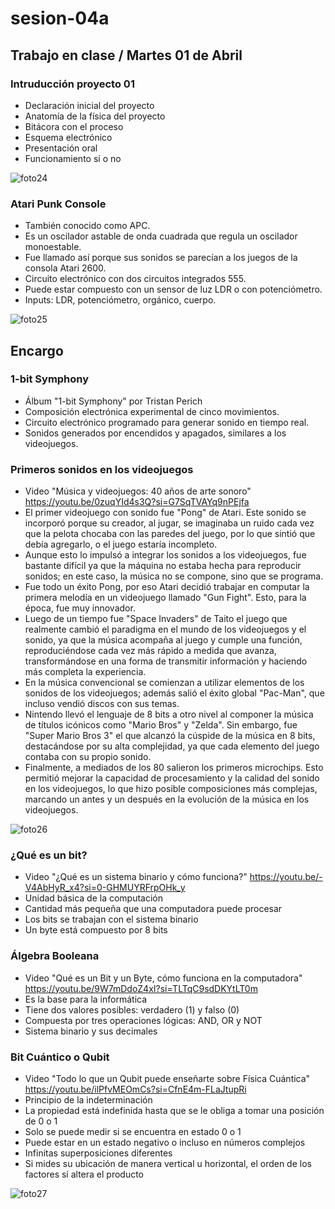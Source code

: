 # sesion-04a

## Trabajo en clase / Martes 01 de Abril

### Intruducción proyecto 01

- Declaración inicial del proyecto
- Anatomía de la física del proyecto
- Bitácora con el proceso
- Esquema electrónico
- Presentación oral
- Funcionamiento sí o no

![foto24](https://github.com/user-attachments/assets/8889d4e3-4fbe-4b6b-8fb7-942a3945ca6c)

### Atari Punk Console

- También conocido como APC.
- Es un oscilador astable de onda cuadrada que regula un oscilador monoestable.
- Fue llamado así porque sus sonidos se parecían a los juegos de la consola Atari 2600.
- Circuito electrónico con dos circuitos integrados 555.
- Puede estar compuesto con un sensor de luz LDR o con potenciómetro.
- Inputs: LDR, potenciómetro, orgánico, cuerpo.

![foto25](https://github.com/user-attachments/assets/0ddab1f7-4246-468b-9228-71fd9bee2ae2)

## Encargo

### 1-bit Symphony

- Álbum "1-bit Symphony" por Tristan Perich
- Composición electrónica experimental de cinco movimientos.
- Circuito electrónico programado para generar sonido en tiempo real.
- Sonidos generados por encendidos y apagados, similares a los videojuegos.

### Primeros sonidos en los videojuegos

- Video "Música y videojuegos: 40 años de arte sonoro" <https://youtu.be/0zuqYId4s3Q?si=G7SqTVAYq9nPEjfa>
- El primer videojuego con sonido fue "Pong" de Atari. Este sonido se incorporó porque su creador, al jugar, se imaginaba un ruido cada vez que la pelota chocaba con las paredes del juego, por lo que sintió que debía agregarlo, o el juego estaría incompleto.
- Aunque esto lo impulsó a integrar los sonidos a los videojuegos, fue bastante difícil ya que la máquina no estaba hecha para reproducir sonidos; en este caso, la música no se compone, sino que se programa.
- Fue todo un éxito Pong, por eso Atari decidió trabajar en computar la primera melodía en un videojuego llamado "Gun Fight". Esto, para la época, fue muy innovador.
- Luego de un tiempo fue "Space Invaders" de Taito el juego que realmente cambió el paradigma en el mundo de los videojuegos y el sonido, ya que la música acompaña al juego y cumple una función, reproduciéndose cada vez más rápido a medida que avanza, transformándose en una forma de transmitir información y haciendo más completa la experiencia.
- En la música convencional se comienzan a utilizar elementos de los sonidos de los videojuegos; además salió el éxito global "Pac-Man", que incluso vendió discos con sus temas.
- Nintendo llevó el lenguaje de 8 bits a otro nivel al componer la música de títulos icónicos como "Mario Bros" y "Zelda". Sin embargo, fue "Super Mario Bros 3" el que alcanzó la cúspide de la música en 8 bits, destacándose por su alta complejidad, ya que cada elemento del juego contaba con su propio sonido.
- Finalmente, a mediados de los 80 salieron los primeros microchips. Esto permitió mejorar la capacidad de procesamiento y la calidad del sonido en los videojuegos, lo que hizo posible composiciones más complejas, marcando un antes y un después en la evolución de la música en los videojuegos.

![foto26](https://github.com/user-attachments/assets/420c7ada-1c46-4ecf-8dbd-f16f10a9654d)

### ¿Qué es un bit?

- Video "¿Qué es un sistema binario y cómo funciona?" <https://youtu.be/-V4AbHyR_x4?si=0-GHMUYRFrpOHk_y>
- Unidad básica de la computación
- Cantidad más pequeña que una computadora puede procesar
- Los bits se trabajan con el sistema binario
- Un byte está compuesto por 8 bits

### Álgebra Booleana

- Video "Qué es un Bit y un Byte, cómo funciona en la computadora" <https://youtu.be/9W7mDdoZ4xI?si=TLTqC9sdDKYtLT0m>
- Es la base para la informática
- Tiene dos valores posibles: verdadero (1) y falso (0)
- Compuesta por tres operaciones lógicas: AND, OR y NOT
- Sistema binario y sus decimales

### Bit Cuántico o Qubit

- Video "Todo lo que un Qubit puede enseñarte sobre Física Cuántica" <https://youtu.be/ilPfvMEOmCs?si=CfnE4m-FLaJtupRi>
- Principio de la indeterminación
- La propiedad está indefinida hasta que se le obliga a tomar una posición de 0 o 1
- Solo se puede medir si se encuentra en estado 0 o 1
- Puede estar en un estado negativo o incluso en números complejos
- Infinitas superposiciones diferentes
- Si mides su ubicación de manera vertical u horizontal, el orden de los factores sí altera el producto

![foto27](https://github.com/user-attachments/assets/18c01eea-d5ac-4478-a8f5-7de9260489df)
